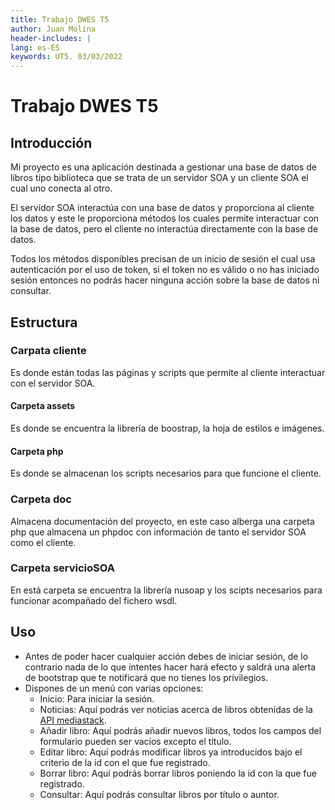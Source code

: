 ```yaml
---
title: Trabajo DWES T5
author: Juan Molina
header-includes: |
lang: es-ES
keywords: UT5. 03/03/2022
---
```

# Trabajo DWES T5

## Introducción
Mi proyecto es una aplicación destinada a gestionar una base de datos de libros tipo biblioteca que se trata de un servidor SOA y un cliente SOA el cual uno conecta al otro.

El servidor SOA interactúa con una base de datos y proporciona al cliente los datos y este le proporciona métodos los cuales permite interactuar con la base de datos, pero el cliente no interactúa directamente con la base de datos.

Todos los métodos disponibles precisan de un inicio de sesión el cual usa autenticación por el uso de token, si el token no es válido o no has iniciado sesión entonces no podrás hacer ninguna acción sobre la base de datos ni consultar.

## Estructura

### Carpata cliente
Es donde están todas las páginas y scripts que permite al cliente interactuar
con el servidor SOA. 
#### Carpeta assets
Es donde se encuentra la librería de boostrap, la hoja de estilos e imágenes.

#### Carpeta php
Es donde se almacenan los scripts necesarios para que funcione el cliente.

### Carpeta doc
Almacena documentación del proyecto, en este caso alberga una carpeta php
que almacena un phpdoc con información de tanto el servidor SOA como el cliente.

### Carpeta servicioSOA
En está carpeta se encuentra la librería nusoap y los scipts necesarios para funcionar acompañado del fichero wsdl. 

## Uso
- Antes de poder hacer cualquier acción debes de iniciar sesión, de lo contrario nada de lo que intentes hacer hará efecto y saldrá una alerta de bootstrap que te notificará que no tienes los privilegios.
- Dispones de un menú con varias opciones:
  - Inicio: Para iniciar la sesión.
  - Noticias: Aquí podrás ver noticias acerca de libros obtenidas de la [API mediastack](https://mediastack.com/).
  - Añadir libro: Aquí podrás añadir nuevos libros, todos los campos del formulario pueden ser vacíos excepto el título.
  - Editar libro: Aquí podrás modificar libros ya introducidos bajo el criterio de la id con el que fue registrado.
  - Borrar libro: Aquí podrás borrar libros poniendo la id con la que fue registrado.
  - Consultar: Aquí podrás consultar libros por título o auntor.